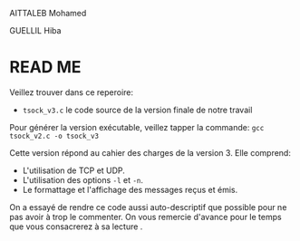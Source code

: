 AITTALEB Mohamed 

GUELLIL Hiba

# READ ME

Veillez trouver dans ce reperoire:
- `tsock_v3.c` le code source de la version finale de notre travail

Pour générer la version exécutable, veillez tapper la commande:
`gcc tsock_v2.c -o tsock_v3`

Cette version répond au cahier des charges de la version 3.
Elle comprend:

- L'utilisation de TCP et UDP.
- L'utilisation des options `-l` et `-n`.
- Le formattage et l'affichage des messages reçus et émis.

On a essayé de rendre ce code aussi auto-descriptif que possible pour ne pas avoir à trop le commenter. 
On vous remercie d'avance pour le temps que vous consacrerez à sa lecture .

